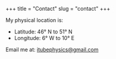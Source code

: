 +++
title = "Contact"
slug = "contact"
+++

My physical location is:

* Latitude: 46° N to 51° N
* Longitude: 6° W to 10° E

Email me at: itubephysics@gmail.com

